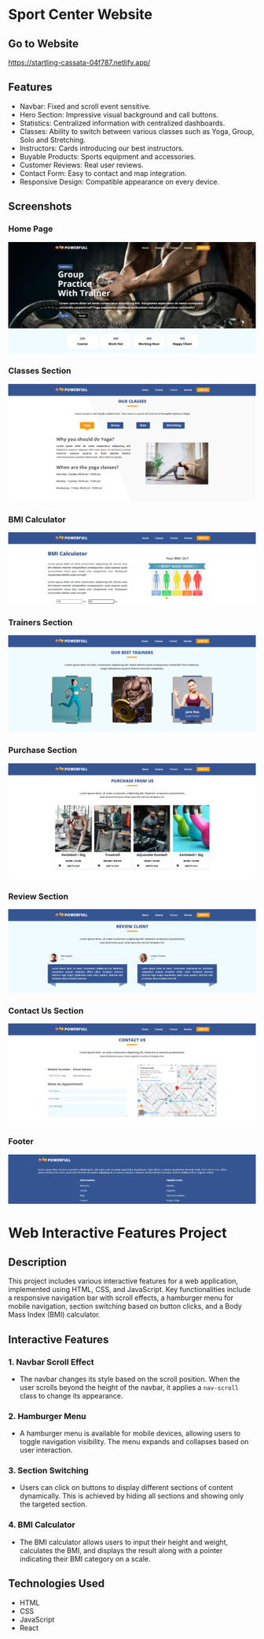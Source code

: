# Sport Center Website

## Go to Website

https://startling-cassata-04f787.netlify.app/

## Features

- Navbar: Fixed and scroll event sensitive.
- Hero Section: Impressive visual background and call buttons.
- Statistics: Centralized information with centralized dashboards.
- Classes: Ability to switch between various classes such as Yoga, Group, Solo and Stretching.
- Instructors: Cards introducing our best instructors.
- Buyable Products: Sports equipment and accessories.
- Customer Reviews: Real user reviews.
- Contact Form: Easy to contact and map integration.
- Responsive Design: Compatible appearance on every device.

## Screenshots

### Home Page

![alt text](image.png)

### Classes Section

![alt text](image-1.png)

### BMI Calculator

![alt text](image-2.png)

### Trainers Section

![alt text](image-3.png)

### Purchase Section

![alt text](image-4.png)

### Review Section

![alt text](image-5.png)

### Contact Us Section

![alt text](image-6.png)

### Footer

![alt text](image-7.png)

# Web Interactive Features Project

## Description

This project includes various interactive features for a web application, implemented using HTML, CSS, and JavaScript. Key functionalities include a responsive navigation bar with scroll effects, a hamburger menu for mobile navigation, section switching based on button clicks, and a Body Mass Index (BMI) calculator.

## Interactive Features

### 1. Navbar Scroll Effect

- The navbar changes its style based on the scroll position. When the user scrolls beyond the height of the navbar, it applies a `nav-scroll` class to change its appearance.

### 2. Hamburger Menu

- A hamburger menu is available for mobile devices, allowing users to toggle navigation visibility. The menu expands and collapses based on user interaction.

### 3. Section Switching

- Users can click on buttons to display different sections of content dynamically. This is achieved by hiding all sections and showing only the targeted section.

### 4. BMI Calculator

- The BMI calculator allows users to input their height and weight, calculates the BMI, and displays the result along with a pointer indicating their BMI category on a scale.

## Technologies Used

- HTML
- CSS
- JavaScript
- React
